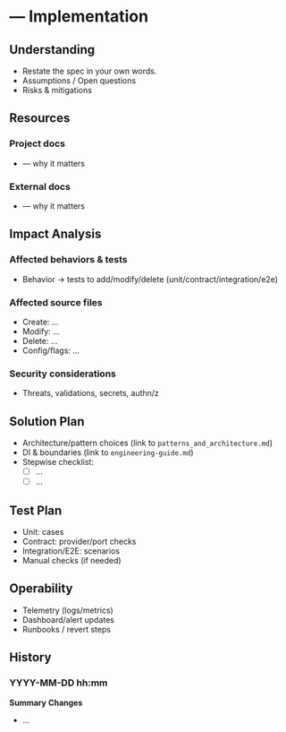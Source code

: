 # <Task title> — Implementation

## Understanding
- Restate the spec in your own words.
- Assumptions / Open questions
- Risks & mitigations

## Resources
### Project docs
- <path> — why it matters
### External docs
- <url> — why it matters

## Impact Analysis
### Affected behaviors & tests
- Behavior → tests to add/modify/delete (unit/contract/integration/e2e)
### Affected source files
- Create: …
- Modify: …
- Delete: …
- Config/flags: …
### Security considerations
- Threats, validations, secrets, authn/z

## Solution Plan
- Architecture/pattern choices (link to `patterns_and_architecture.md`)
- DI & boundaries (link to `engineering-guide.md`)
- Stepwise checklist:
  - [ ] …
  - [ ] …

## Test Plan
- Unit: cases
- Contract: provider/port checks
- Integration/E2E: scenarios
- Manual checks (if needed)

## Operability
- Telemetry (logs/metrics)
- Dashboard/alert updates
- Runbooks / revert steps

## History
### YYYY-MM-DD hh:mm
**Summary**
**Changes**
- …

